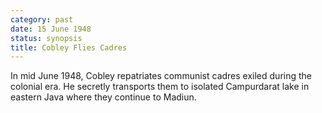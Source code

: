 ```yaml
---
category: past
date: 15 June 1948
status: synopsis
title: Cobley Flies Cadres
---
```



In mid June 1948, Cobley repatriates communist cadres exiled during the
colonial era. He secretly transports them to isolated Campurdarat lake
in eastern Java where they continue to Madiun.
